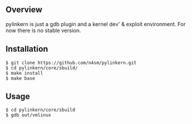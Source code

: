 ## Overview

pylinkern is just a gdb plugin and a kernel dev' & exploit environment. For now there is no stable version.

## Installation

```
$ git clone https://github.com/n4sm/pylinkern.git
$ cd pylinkern/core/sbuild/
$ make install
$ make base
```

## Usage

```
$ cd pylinkern/core/sbuild
$ gdb out/vmlinux
